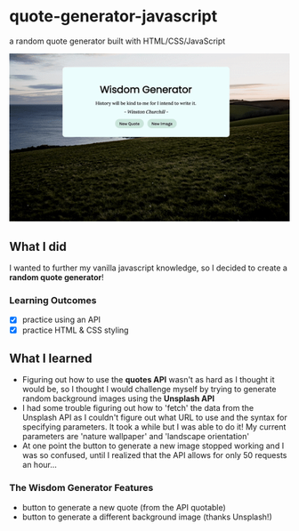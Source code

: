 # quote-generator-javascript
a random quote generator built with HTML/CSS/JavaScript

![](WisdomGenerator.gif)

## What I did
I wanted to further my vanilla javascript knowledge, so I decided to create a **random quote generator**! 

### Learning Outcomes
- [X] practice using an API 
- [X] practice HTML & CSS styling

## What I learned
- Figuring out how to use the **quotes API** wasn't as hard as I thought it would be, so I thought I would challenge myself by trying to generate random background images using the **Unsplash API**
- I had some trouble figuring out how to 'fetch' the data from the Unsplash API as I couldn't figure out what URL to use and the syntax for specifying parameters. It took a while but I was able to do it! My current parameters are 'nature wallpaper' and 'landscape orientation'
- At one point the button to generate a new image stopped working and I was so confused, until I realized that the API allows for only 50 requests an hour...

### The Wisdom Generator Features
- button to generate a new quote (from the API quotable)
- button to generate a different background image (thanks Unsplash!)

